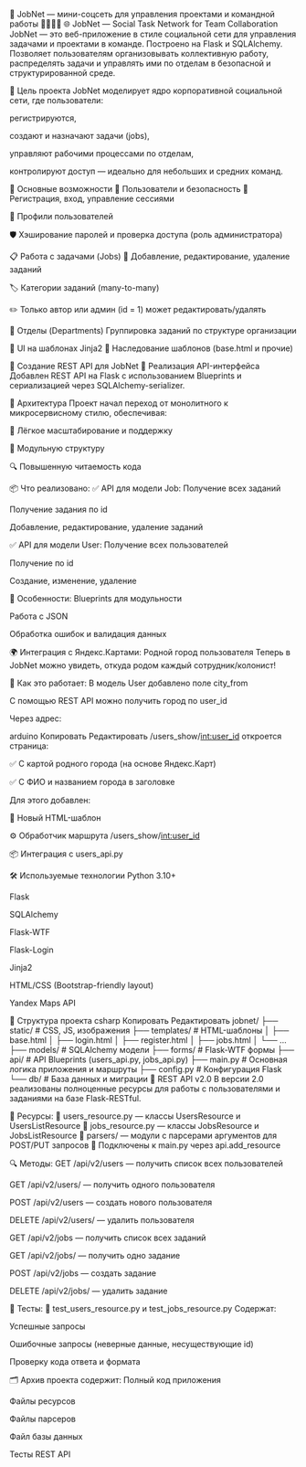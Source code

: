 🚀 JobNet — мини-соцсеть для управления проектами и командной работы 👨‍💻👩‍🚀
🌐 JobNet — Social Task Network for Team Collaboration
JobNet — это веб-приложение в стиле социальной сети для управления задачами и проектами в команде. Построено на Flask и SQLAlchemy. Позволяет пользователям организовывать коллективную работу, распределять задачи и управлять ими по отделам в безопасной и структурированной среде.

🎯 Цель проекта
JobNet моделирует ядро корпоративной социальной сети, где пользователи:

регистрируются,

создают и назначают задачи (jobs),

управляют рабочими процессами по отделам,

контролируют доступ — идеально для небольших и средних команд.

🚀 Основные возможности
🔐 Пользователи и безопасность
👤 Регистрация, вход, управление сессиями

🧾 Профили пользователей

🛡 Хэширование паролей и проверка доступа (роль администратора)

📋 Работа с задачами (Jobs)
💼 Добавление, редактирование, удаление заданий

🏷 Категории заданий (many-to-many)

✏️ Только автор или админ (id = 1) может редактировать/удалять

🏢 Отделы (Departments)
Группировка заданий по структуре организации

🧱 UI на шаблонах Jinja2
📄 Наследование шаблонов (base.html и прочие)

🔧 Создание REST API для JobNet
📌 Реализация API-интерфейса
Добавлен REST API на Flask с использованием Blueprints и сериализацией через SQLAlchemy-serializer.

📐 Архитектура
Проект начал переход от монолитного к микросервисному стилю, обеспечивая:

🔄 Лёгкое масштабирование и поддержку

🧩 Модульную структуру

🔍 Повышенную читаемость кода

📦 Что реализовано:
✅ API для модели Job:
Получение всех заданий

Получение задания по id

Добавление, редактирование, удаление заданий

✅ API для модели User:
Получение всех пользователей

Получение по id

Создание, изменение, удаление

🧩 Особенности:
Blueprints для модульности

Работа с JSON

Обработка ошибок и валидация данных

🌍 Интеграция с Яндекс.Картами: Родной город пользователя
Теперь в JobNet можно увидеть, откуда родом каждый сотрудник/колонист!

📌 Как это работает:
В модель User добавлено поле city_from

С помощью REST API можно получить город по user_id

Через адрес:

arduino
Копировать
Редактировать
/users_show/<int:user_id>
откроется страница:

✅ С картой родного города (на основе Яндекс.Карт)

✅ С ФИО и названием города в заголовке

Для этого добавлен:

🧩 Новый HTML-шаблон

⚙️ Обработчик маршрута /users_show/<int:user_id>

📦 Интеграция с users_api.py

🛠 Используемые технологии
Python 3.10+

Flask

SQLAlchemy

Flask-WTF

Flask-Login

Jinja2

HTML/CSS (Bootstrap-friendly layout)

Yandex Maps API

📂 Структура проекта
csharp
Копировать
Редактировать
jobnet/
├── static/           # CSS, JS, изображения
├── templates/        # HTML-шаблоны
│   ├── base.html
│   ├── login.html
│   ├── register.html
│   ├── jobs.html
│   └── ...
├── models/           # SQLAlchemy модели
├── forms/            # Flask-WTF формы
├── api/              # API Blueprints (users_api.py, jobs_api.py)
├── main.py           # Основная логика приложения и маршруты
├── config.py         # Конфигурация Flask
└── db/               # База данных и миграции
🔌 REST API v2.0
В версии 2.0 реализованы полноценные ресурсы для работы с пользователями и заданиями на базе Flask-RESTful.

🧩 Ресурсы:
📁 users_resource.py — классы UsersResource и UsersListResource
📁 jobs_resource.py — классы JobsResource и JobsListResource
📁 parsers/ — модули с парсерами аргументов для POST/PUT запросов
🔧 Подключены к main.py через api.add_resource

🔍 Методы:
GET /api/v2/users — получить список всех пользователей

GET /api/v2/users/<id> — получить одного пользователя

POST /api/v2/users — создать нового пользователя

DELETE /api/v2/users/<id> — удалить пользователя

GET /api/v2/jobs — получить список всех заданий

GET /api/v2/jobs/<id> — получить одно задание

POST /api/v2/jobs — создать задание

DELETE /api/v2/jobs/<id> — удалить задание

🧪 Тесты:
📁 test_users_resource.py и test_jobs_resource.py
Содержат:

Успешные запросы

Ошибочные запросы (неверные данные, несуществующие id)

Проверку кода ответа и формата

🗂 Архив проекта содержит:
Полный код приложения

Файлы ресурсов

Файлы парсеров

Файл базы данных

Тесты REST API
